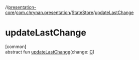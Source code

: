 //[presentation-core](../../../index.md)/[com.chrynan.presentation](../index.md)/[StateStore](index.md)/[updateLastChange](update-last-change.md)

# updateLastChange

[common]\
abstract fun [updateLastChange](update-last-change.md)(change: [C](index.md))
